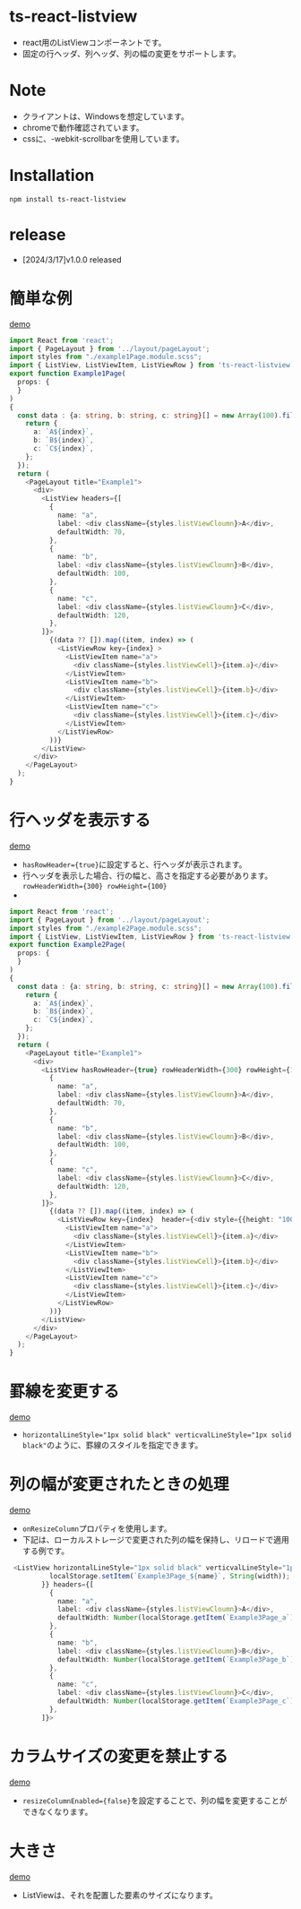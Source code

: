 # ts-react-listview
* react用のListViewコンポーネントです。
* 固定の行ヘッダ、列ヘッダ、列の幅の変更をサポートします。


# Note
* クライアントは、Windowsを想定しています。
* chromeで動作確認されています。
* cssに、-webkit-scrollbarを使用しています。
# Installation
```shell
npm install ts-react-listview
```

# release
* [2024/3/17]v1.0.0 released 

# 簡単な例
<a href="https://app.archive-gp.com/ts-react-listview/example1">demo</a>

``` typescript
import React from 'react';
import { PageLayout } from '../layout/pageLayout';
import styles from "./example1Page.module.scss";
import { ListView, ListViewItem, ListViewRow } from 'ts-react-listview';
export function Example1Page(
  props: {
  }
) 
{
  const data : {a: string, b: string, c: string}[] = new Array(100).fill(1).map((item, index) => {
    return {
      a: `A${index}`,
      b: `B${index}`,
      c: `C${index}`,
    };
  });
  return (
    <PageLayout title="Example1">
      <div>
        <ListView headers={[
          {
            name: "a",
            label: <div className={styles.listViewCloumn}>A</div>,
            defaultWidth: 70,
          },
          {
            name: "b",
            label: <div className={styles.listViewCloumn}>B</div>,
            defaultWidth: 100,
          },
          {
            name: "c",
            label: <div className={styles.listViewCloumn}>C</div>,
            defaultWidth: 120,
          },
        ]}>
          {(data ?? []).map((item, index) => (
            <ListViewRow key={index} >
              <ListViewItem name="a">
                <div className={styles.listViewCell}>{item.a}</div>
              </ListViewItem>
              <ListViewItem name="b">
                <div className={styles.listViewCell}>{item.b}</div>
              </ListViewItem>
              <ListViewItem name="c">
                <div className={styles.listViewCell}>{item.c}</div>
              </ListViewItem>
            </ListViewRow>
          ))}
        </ListView>
      </div>
    </PageLayout>
  );
}
```

# 行ヘッダを表示する
<a href="https://app.archive-gp.com/ts-react-listview/example2">demo</a>
* ```hasRowHeader={true}```に設定すると、行ヘッダが表示されます。
* 行ヘッダを表示した場合、行の幅と、高さを指定する必要があります。```rowHeaderWidth={300} rowHeight={100} ```
* 
``` typescript
import React from 'react';
import { PageLayout } from '../layout/pageLayout';
import styles from "./example2Page.module.scss";
import { ListView, ListViewItem, ListViewRow } from 'ts-react-listview';
export function Example2Page(
  props: {
  }
) 
{
  const data : {a: string, b: string, c: string}[] = new Array(100).fill(1).map((item, index) => {
    return {
      a: `A${index}`,
      b: `B${index}`,
      c: `C${index}`,
    };
  });
  return (
    <PageLayout title="Example1">
      <div>
        <ListView hasRowHeader={true} rowHeaderWidth={300} rowHeight={100}headers={[
          {
            name: "a",
            label: <div className={styles.listViewCloumn}>A</div>,
            defaultWidth: 70,
          },
          {
            name: "b",
            label: <div className={styles.listViewCloumn}>B</div>,
            defaultWidth: 100,
          },
          {
            name: "c",
            label: <div className={styles.listViewCloumn}>C</div>,
            defaultWidth: 120,
          },
        ]}>
          {(data ?? []).map((item, index) => (
            <ListViewRow key={index}  header={<div style={{height: "100%", display: "flex", justifyContent: "center", alignItems: "center"}}>{index}</div>} >
              <ListViewItem name="a">
                <div className={styles.listViewCell}>{item.a}</div>
              </ListViewItem>
              <ListViewItem name="b">
                <div className={styles.listViewCell}>{item.b}</div>
              </ListViewItem>
              <ListViewItem name="c">
                <div className={styles.listViewCell}>{item.c}</div>
              </ListViewItem>
            </ListViewRow>
          ))}
        </ListView>
      </div>
    </PageLayout>
  );
}
```

# 罫線を変更する
<a href="https://app.archive-gp.com/ts-react-listview/example3">demo</a>
* ```horizontalLineStyle="1px solid black" verticvalLineStyle="1px solid black"```のように、罫線のスタイルを指定できます。

# 列の幅が変更されたときの処理
<a href="https://app.archive-gp.com/ts-react-listview/example3">demo</a>

* ```onResizeColumn```プロパティを使用します。
* 下記は、ローカルストレージで変更された列の幅を保持し、リロードで適用する例です。
```typescript
 <ListView horizontalLineStyle="1px solid black" verticvalLineStyle="1px solid black" onResizeColumn={(name, width) => {
          localStorage.setItem(`Example3Page_${name}`, String(width));
        }} headers={[
          {
            name: "a",
            label: <div className={styles.listViewCloumn}>A</div>,
            defaultWidth: Number(localStorage.getItem(`Example3Page_a`) ?? 100),
          },
          {
            name: "b",
            label: <div className={styles.listViewCloumn}>B</div>,
            defaultWidth: Number(localStorage.getItem(`Example3Page_b`) ?? 100),
          },
          {
            name: "c",
            label: <div className={styles.listViewCloumn}>C</div>,
            defaultWidth: Number(localStorage.getItem(`Example3Page_c`) ?? 100),
          },
        ]}>
```
# カラムサイズの変更を禁止する
<a href="https://app.archive-gp.com/ts-react-listview/example4">demo</a>
* ```resizeColumnEnabled={false}```を設定することで、列の幅を変更することができなくなります。

# 大きさ
<a href="https://app.archive-gp.com/ts-react-listview/example5">demo</a>
* ListViewは、それを配置した要素のサイズになります。